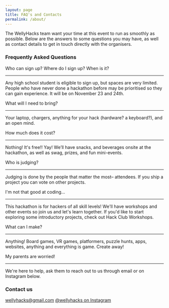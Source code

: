 ```yaml
---
layout: page
title: FAQ's and Contacts
permalink: /about/
---
```

The WellyHacks team want your time at this event to run as smoothly as possible. Below are the answers to some questions you may have, as well as contact details to get in touch directly with the organisers. 


### Frequently Asked Questions

Who can sign up? Where do I sign up? When is it?

----------------------

Any high school student is eligible to sign up, but spaces are very limited. People who have never done a hackathon before may be prioritised so they can gain experience. It will be on November 23 and 24th. 

What will I need to bring?

----------------------

Your laptop, chargers, anything for your hack (hardware? a keyboard?), and an open mind.

How much does it cost?

----------------------

Nothing! It's free!! Yay! We’ll have snacks, and beverages onsite at the hackathon, as well as swag, prizes, and fun mini-events.

Who is judging?

---------------

Judging is done by the people that matter the most– attendees. If you ship a project you can vote on other projects. 

I'm not that good at coding...

------------------------------

This hackathon is for hackers of all skill levels! We'll have workshops and other events so join us and let's learn together. If you'd like to start exploring some introductory projects, check out Hack Club Workshops.

What can I make?

----------------

Anything! Board games, VR games, platformers, puzzle hunts, apps, websites, anything and everything is game. Create away!

My parents are worried!

-----------------------

We're here to help, ask them to reach out to us through email or on Instagram below. 


### Contact us

[wellyhacks@gmail.com](mailto:wellyhacks@gmail.com)
[@wellyhacks on Instagram](https://www.instagram.com/wellyhacks)
